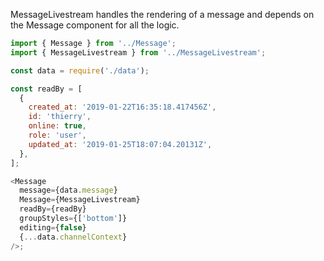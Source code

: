 MessageLivestream handles the rendering of a message and depends on the Message component for all the logic.

```js
import { Message } from '../Message';
import { MessageLivestream } from '../MessageLivestream';

const data = require('./data');

const readBy = [
  {
    created_at: '2019-01-22T16:35:18.417456Z',
    id: 'thierry',
    online: true,
    role: 'user',
    updated_at: '2019-01-25T18:07:04.20131Z',
  },
];

<Message
  message={data.message}
  Message={MessageLivestream}
  readBy={readBy}
  groupStyles={['bottom']}
  editing={false}
  {...data.channelContext}
/>;
```

